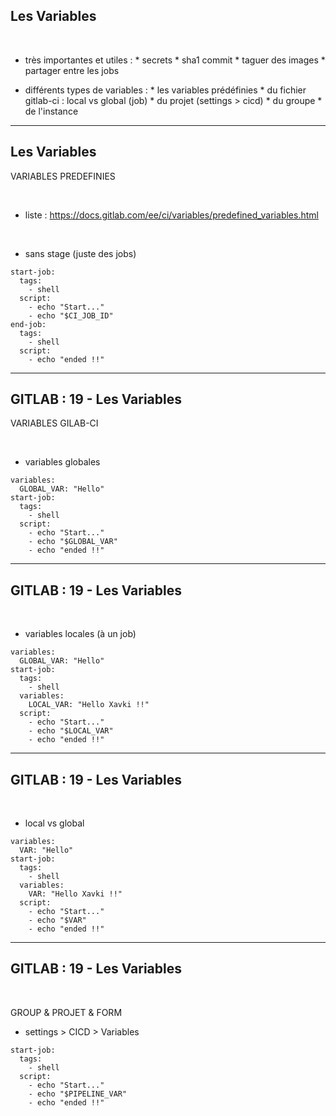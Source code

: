 ## Les Variables


<br>

* très importantes et utiles :
		* secrets
		* sha1 commit
		* taguer des images
		* partager entre les jobs

* différents types de variables :
		* les variables prédéfinies
		* du fichier gitlab-ci : local vs global (job)
		* du projet (settings > cicd)
		* du groupe
		* de l'instance

--------------------------------------------------------------------------

## Les Variables



VARIABLES PREDEFINIES


<br>

* liste : https://docs.gitlab.com/ee/ci/variables/predefined_variables.html

<br>

* sans stage (juste des jobs)

```
start-job: 
  tags:
    - shell     
  script:
    - echo "Start..."
    - echo "$CI_JOB_ID"
end-job:
  tags:
    - shell     
  script:
    - echo "ended !!"  
```

--------------------------------------------------------------------------

## GITLAB : 19 - Les Variables

VARIABLES GILAB-CI

<br>

* variables globales

```
variables:
  GLOBAL_VAR: "Hello"
start-job: 
  tags:
    - shell     
  script:
    - echo "Start..."
    - echo "$GLOBAL_VAR"
    - echo "ended !!"
```

--------------------------------------------------------------------------

## GITLAB : 19 - Les Variables

<br>

* variables locales (à un job)

```
variables:
  GLOBAL_VAR: "Hello"
start-job: 
  tags:
    - shell
  variables:
    LOCAL_VAR: "Hello Xavki !!" 
  script:
    - echo "Start..."
    - echo "$LOCAL_VAR"
    - echo "ended !!"
```

--------------------------------------------------------------------------

## GITLAB : 19 - Les Variables

<br>

* local vs global

```
variables:
  VAR: "Hello"
start-job: 
  tags:
    - shell
  variables:
    VAR: "Hello Xavki !!" 
  script:
    - echo "Start..."
    - echo "$VAR"
    - echo "ended !!"
```

--------------------------------------------------------------------------

## GITLAB : 19 - Les Variables

<br>

GROUP & PROJET & FORM

* settings > CICD > Variables

```
start-job: 
  tags:
    - shell
  script:
    - echo "Start..."
    - echo "$PIPELINE_VAR"
    - echo "ended !!"
```

